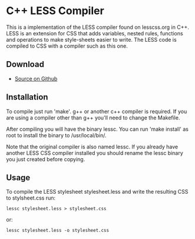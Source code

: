 # C++ LESS Compiler

This is a implementation of the LESS compiler found on lesscss.org in
C++. LESS is an extension for CSS that adds variables, nested rules,
functions and operations to make style-sheets easier to write. The
LESS code is compiled to CSS with a compiler such as this one.

## Download
- [Source on Github](https://github.com/BramvdKroef/clessc)

## Installation

To compile just run 'make'. g++ or another c++ compiler is required. If
you are using a compiler other than g++ you'll need to change the
Makefile.

After compiling you will have the binary lessc. You can run 'make
install' as root to install the binary to /usr/local/bin/.

Note that the original compiler is also named lessc. If you already
have another LESS CSS compiler installed you should rename the lessc
binary you just created before copying.

## Usage

To compile the LESS stylesheet stylesheet.less and write the resulting
CSS to stylsheet.css run:

    lessc stylesheet.less > stylesheet.css

or:

    lessc stylesheet.less -o stylesheet.css

